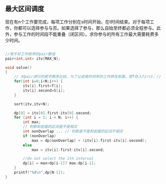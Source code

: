 ## 最大区间调度

现在有n个工作要完成，每项工作分别在s时间开始，在t时间结束。对于每项工作，你都可以选择参与与否。如果选择了参与，那么自始至终都必须全程参与。此外，参与工作的时间段不能重叠（闭区间）。求你参与的所有工作最大需要耗费多少时间。

```C++

//用于对工作排序的pair数组
pair<int,int> itv[MAX_N];

void solve()
{
    // 对pair进行的是字典序比较，为了让结束时间早的工作排在前面，把T存入first，//把S存入second
    for(int i=0;i<N;i++) {
        itv[i].first=T[i];
        itv[i].second=S[i];
    }

    sort(itv,itv+N);

    dp[0] = itv[0].first-itv[0].second;
    for (int i = 1; i < N; i++) {
        int max;
        // 判断和前面的区间是不是相交
        int nonOverlap ... // 判断是不是和前面的区间不相交
        if (nonOverlap)
            max = dp[nonOverlap] + (itv[i].first-itv[i].second);
        else
            max = itv[i].first-itv[i].second;

        //do not select the ith interval
        dp[i] = max>dp[i-1]? max:dp[i-1];
    }
    printf("%d\n",dp[N-1]);
}

```